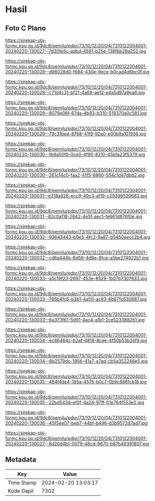 # Hasil

## Foto C Plano

https://sirekap-obj-formc.kpu.go.id/9dc8/pemilu/pdpr/73/10/12/20/04/7310122004001-20240220-130027--7d20fe5c-adbd-4591-b25e-138fbb28a252.jpg

https://sirekap-obj-formc.kpu.go.id/9dc8/pemilu/pdpr/73/10/12/20/04/7310122004001-20240220-130028--d96028d0-f684-430e-9ece-b0cad4d6bc0f.jpg

https://sirekap-obj-formc.kpu.go.id/9dc8/pemilu/pdpr/73/10/12/20/04/7310122004001-20240220-130028--c71d4c31-bf21-4a69-ae12-e4a5d97a9ea6.jpg

https://sirekap-obj-formc.kpu.go.id/9dc8/pemilu/pdpr/73/10/12/20/04/7310122004001-20240220-130029--8076e06f-67da-4b93-b310-519370a0c581.jpg

https://sirekap-obj-formc.kpu.go.id/9dc8/pemilu/pdpr/73/10/12/20/04/7310122004001-20240220-130029--79c31bed-8768-41f9-92a0-e00b9a101936.jpg

https://sirekap-obj-formc.kpu.go.id/9dc8/pemilu/pdpr/73/10/12/20/04/7310122004001-20240220-130030--fb9a50f8-0ce0-4f95-8210-45b1a23f5379.jpg

https://sirekap-obj-formc.kpu.go.id/9dc8/pemilu/pdpr/73/10/12/20/04/7310122004001-20240220-130030--261c14c0-faa2-41f5-8860-554c1d47dbb2.jpg

https://sirekap-obj-formc.kpu.go.id/9dc8/pemilu/pdpr/73/10/12/20/04/7310122004001-20240220-130031--e318a926-ecc9-40c3-af19-c292d8520683.jpg

https://sirekap-obj-formc.kpu.go.id/9dc8/pemilu/pdpr/73/10/12/20/04/7310122004001-20240220-130031--82c0a118-2842-4e5f-aec1-fe661d876f0e.jpg

https://sirekap-obj-formc.kpu.go.id/9dc8/pemilu/pdpr/73/10/12/20/04/7310122004001-20240220-130032--93643443-b9e5-4fc2-9a87-b5450eecc2b4.jpg

https://sirekap-obj-formc.kpu.go.id/9dc8/pemilu/pdpr/73/10/12/20/04/7310122004001-20240220-130032--cd6a444b-6d56-4d9e-8fce-a5be274922b1.jpg

https://sirekap-obj-formc.kpu.go.id/9dc8/pemilu/pdpr/73/10/12/20/04/7310122004001-20240220-130033--a5c19f23-2697-453e-8529-1b07b7307633.jpg

https://sirekap-obj-formc.kpu.go.id/9dc8/pemilu/pdpr/73/10/12/20/04/7310122004001-20240220-130033--785b4fc6-b3b1-4a50-ac93-6b67fc630687.jpg

https://sirekap-obj-formc.kpu.go.id/9dc8/pemilu/pdpr/73/10/12/20/04/7310122004001-20240220-130033--6a373f61-5d91-4ac4-a1b1-2ce523388261.jpg

https://sirekap-obj-formc.kpu.go.id/9dc8/pemilu/pdpr/73/10/12/20/04/7310122004001-20240220-130034--ec86464c-b2af-4816-8cee-4f50b53b2ef9.jpg

https://sirekap-obj-formc.kpu.go.id/9dc8/pemilu/pdpr/73/10/12/20/04/7310122004001-20240220-130034--8b2579dc-1956-41a7-a7ad-cb5a352246e5.jpg

https://sirekap-obj-formc.kpu.go.id/9dc8/pemilu/pdpr/73/10/12/20/04/7310122004001-20240220-130035--484f4de4-185a-4575-b0c7-0b9c886fcb18.jpg

https://sirekap-obj-formc.kpu.go.id/9dc8/pemilu/pdpr/73/10/12/20/04/7310122004001-20240220-130035--22bd543d-ef0f-4a24-97ff-01e764f553e2.jpg

https://sirekap-obj-formc.kpu.go.id/9dc8/pemilu/pdpr/73/10/12/20/04/7310122004001-20240220-130036--45f5ee07-beb7-44bf-b496-d3b9572d7ad7.jpg

https://sirekap-obj-formc.kpu.go.id/9dc8/pemilu/pdpr/73/10/12/20/04/7310122004001-20240220-130027--8d20d4b1-0079-48cd-9670-b87b49391807.jpg


## Metadata

| Key        | Value               |
| ---------- | ------------------- |
| Time Stamp | 2024-02-20 13:03:17 |
| Kode Dapil | 7302                |



